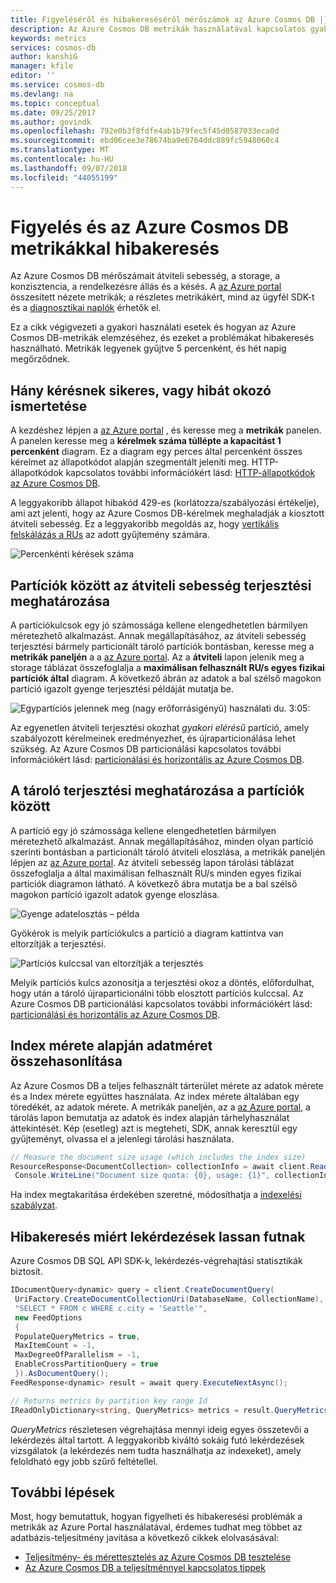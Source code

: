 ```yaml
---
title: Figyeléséről és hibakereséséről mérőszámok az Azure Cosmos DB |} A Microsoft Docs
description: Az Azure Cosmos DB metrikák használatával kapcsolatos gyakori problémák megoldásában, és figyelheti az adatbázis.
keywords: metrics
services: cosmos-db
author: kanshiG
manager: kfile
editor: ''
ms.service: cosmos-db
ms.devlang: na
ms.topic: conceptual
ms.date: 09/25/2017
ms.author: govindk
ms.openlocfilehash: 792e0b3f8fdfe4ab1b79fec5f45d0587033eca0d
ms.sourcegitcommit: ebd06cee3e78674ba9e6764ddc889fc5948060c4
ms.translationtype: MT
ms.contentlocale: hu-HU
ms.lasthandoff: 09/07/2018
ms.locfileid: "44055199"
---
```

# <a name="monitoring-and-debugging-with-metrics-in-azure-cosmos-db"></a>Figyelés és az Azure Cosmos DB metrikákkal hibakeresés

Az Azure Cosmos DB mérőszámait átviteli sebesség, a storage, a konzisztencia, a rendelkezésre állás és a késés. A [az Azure portal](https://portal.azure.com) összesített nézete metrikák; a részletes metrikákért, mind az ügyfél SDK-t és a [diagnosztikai naplók](./logging.md) érhetők el.

Ez a cikk végigvezeti a gyakori használati esetek és hogyan az Azure Cosmos DB-metrikák elemzéséhez, és ezeket a problémákat hibakeresés használható. Metrikák legyenek gyűjtve 5 percenként, és hét napig megőrződnek.

## <a name="understanding-how-many-requests-are-succeeding-or-causing-errors"></a>Hány kérésnek sikeres, vagy hibát okozó ismertetése

A kezdéshez lépjen a [az Azure portal](https://portal.azure.com) , és keresse meg a **metrikák** panelen. A panelen keresse meg a **kérelmek száma túllépte a kapacitást 1 percenként** diagram. Ez a diagram egy perces által percenként összes kérelmet az állapotkódot alapján szegmentált jeleníti meg. HTTP-állapotkódok kapcsolatos további információkért lásd: [HTTP-állapotkódok az Azure Cosmos DB](https://docs.microsoft.com/rest/api/cosmos-db/http-status-codes-for-cosmosdb).

A leggyakoribb állapot hibakód 429-es (korlátozza/szabályozási értékelje), ami azt jelenti, hogy az Azure Cosmos DB-kérelmek meghaladják a kiosztott átviteli sebesség. Ez a leggyakoribb megoldás az, hogy [vertikális felskálázás a RUs](./set-throughput.md) az adott gyűjtemény számára.

![Percenkénti kérések száma](media/use-metrics/metrics-12.png)

## <a name="determining-the-throughput-distribution-across-partitions"></a>Partíciók között az átviteli sebesség terjesztési meghatározása

A partíciókulcsok egy jó számossága kellene elengedhetetlen bármilyen méretezhető alkalmazást. Annak megállapításához, az átviteli sebesség terjesztési bármely particionált tároló partíciók bontásban, keresse meg a **metrikák paneljén** a a [az Azure portal](https://portal.azure.com). Az a **átviteli** lapon jelenik meg a storage táblázat összefoglalja a **maximálisan felhasznált RU/s egyes fizikai partíciók által** diagram. A következő ábrán az adatok a bal szélső magokon partíció igazolt gyenge terjesztési példáját mutatja be. 

![Egypartíciós jelennek meg (nagy erőforrásigényű) használati du. 3:05:](media/use-metrics/metrics-17.png)

Az egyenetlen átviteli terjesztési okozhat *gyakori elérésű* partíció, amely szabályozott kérelmeinek eredményezhet, és újraparticionálása lehet szükség. Az Azure Cosmos DB particionálási kapcsolatos további információkért lásd: [particionálási és horizontális az Azure Cosmos DB](./partition-data.md).

## <a name="determining-the-storage-distribution-across-partitions"></a>A tároló terjesztési meghatározása a partíciók között

A partíció egy jó számossága kellene elengedhetetlen bármilyen méretezhető alkalmazást. Annak megállapításához, minden olyan partíció szerinti bontásban a particionált tároló átviteli eloszlása, a metrikák paneljén lépjen az [az Azure portal](https://portal.azure.com). Az átviteli sebesség lapon tárolási táblázat összefoglalja a által maximálisan felhasznált RU/s minden egyes fizikai partíciók diagramon látható. A következő ábra mutatja be a bal szélső magokon partíció igazolt adatok gyenge eloszlása. 

![Gyenge adatelosztás – példa](media/use-metrics/metrics-07.png)

Gyökérok is melyik partíciókulcs a partíció a diagram kattintva van eltorzítják a terjesztési. 

![Partíciós kulccsal van eltorzítják a terjesztés](media/use-metrics/metrics-05.png)

Melyik partíciós kulcs azonosítja a terjesztési okoz a döntés, előfordulhat, hogy után a tároló újraparticionálni több elosztott partíciós kulccsal. Az Azure Cosmos DB particionálási kapcsolatos további információkért lásd: [particionálási és horizontális az Azure Cosmos DB](./partition-data.md).

## <a name="comparing-data-size-against-index-size"></a>Index mérete alapján adatméret összehasonlítása

Az Azure Cosmos DB a teljes felhasznált tárterület mérete az adatok mérete és a Index mérete együttes használata. Az index mérete általában egy töredékét, az adatok mérete. A metrikák paneljén, az a [az Azure portal](https://portal.azure.com), a tárolás lapon bemutatja az adatok és index alapján tárhelyhasználat áttekintését. Kép (esetleg) azt is megteheti, SDK, annak keresztül egy gyűjteményt, olvassa el a jelenlegi tárolási használata.
```csharp
// Measure the document size usage (which includes the index size)  
ResourceResponse<DocumentCollection> collectionInfo = await client.ReadDocumentCollectionAsync(UriFactory.CreateDocumentCollectionUri("db", "coll")); 
 Console.WriteLine("Document size quota: {0}, usage: {1}", collectionInfo.DocumentQuota, collectionInfo.DocumentUsage);
``` 
Ha index megtakarítása érdekében szeretné, módosíthatja a [indexelési szabályzat](./indexing-policies.md).

## <a name="debugging-why-queries-are-running-slow"></a>Hibakeresés miért lekérdezések lassan futnak

Azure Cosmos DB SQL API SDK-k, lekérdezés-végrehajtási statisztikák biztosít. 

```csharp
IDocumentQuery<dynamic> query = client.CreateDocumentQuery(
 UriFactory.CreateDocumentCollectionUri(DatabaseName, CollectionName), 
 "SELECT * FROM c WHERE c.city = 'Seattle'", 
 new FeedOptions 
 { 
 PopulateQueryMetrics = true, 
 MaxItemCount = -1, 
 MaxDegreeOfParallelism = -1, 
 EnableCrossPartitionQuery = true 
 }).AsDocumentQuery();
FeedResponse<dynamic> result = await query.ExecuteNextAsync();

// Returns metrics by partition key range Id 
IReadOnlyDictionary<string, QueryMetrics> metrics = result.QueryMetrics;
```

*QueryMetrics* részletesen végrehajtása mennyi ideig egyes összetevői a lekérdezés által tartott. A leggyakoribb kiváltó sokáig futó lekérdezések vizsgálatok (a lekérdezés nem tudta használhatja az indexeket), amely feloldható egy jobb szűrő feltétellel.

## <a name="next-steps"></a>További lépések

Most, hogy bemutattuk, hogyan figyelheti és hibakeresési problémák a metrikák az Azure Portal használatával, érdemes tudhat meg többet az adatbázis-teljesítmény javítása a következő cikkek elolvasásával:

* [Teljesítmény- és mérettesztelés az Azure Cosmos DB tesztelése](performance-testing.md)
* [Az Azure Cosmos DB a teljesítménnyel kapcsolatos tippek](performance-tips.md)
